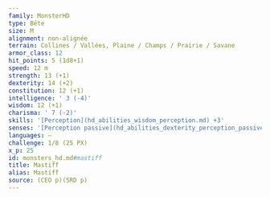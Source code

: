```yaml
---
family: MonsterHD
type: Bête
size: M
alignment: non-alignée
terrain: Collines / Vallées, Plaine / Champs / Prairie / Savane
armor_class: 12
hit_points: 5 (1d8+1)
speed: 12 m
strength: 13 (+1)
dexterity: 14 (+2)
constitution: 12 (+1)
intelligence: ' 3 (-4)'
wisdom: 12 (+1)
charisma: ' 7 (-2)'
skills: '[Perception](hd_abilities_wisdom_perception.md) +3'
senses: '[Perception passive](hd_abilities_dexterity_perception_passive.md) 13'
languages: —
challenge: 1/8 (25 PX)
x_p: 25
id: monsters_hd.md#mastiff
title: Mastiff
alias: Mastiff
source: (CEO p)(SRD p)
---
```


